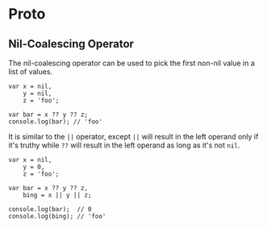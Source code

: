 # Proto

## Nil-Coalescing Operator

The nil-coalescing operator can be used to pick the first non-nil value in a list of values.

```Proto
var x = nil,
	y = nil,
	z = 'foo';

var bar = x ?? y ?? z;
console.log(bar); // 'foo'
```

It is similar to the `||` operator, except `||` will result in the left operand only if it's truthy while `??` will result in the left operand as long as it's not `nil`.

```Proto
var x = nil,
	y = 0,
	z = 'foo';

var bar = x ?? y ?? z,
	bing = x || y || z;

console.log(bar);  // 0
console.log(bing); // 'foo'
```